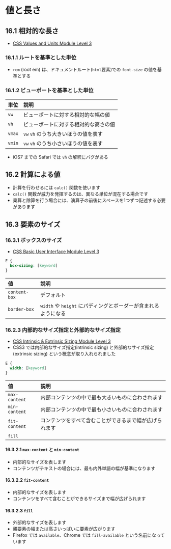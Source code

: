 # 値と長さ

## 16.1 相対的な長さ

- [CSS Values and Units Module Level 3](http://www.w3.org/TR/css-values/)


### 16.1.1 ルートを基準とした単位

- `rem` (root em) は、ドキュメントルート(`html`要素)での `font-size` の値を基準とする

### 16.1.2 ビューポートを基準とした単位

|単位|説明|
|:--|:--|
|`vw`|ビューポートに対する相対的な幅の値|
|`vh`|ビューポートに対する相対的な高さの値|
|`vmax`|`vw` `vh` のうち大きいほうの値を表す|
|`vmin`|`vw` `vh` のうち小さいほうの値を表す|

- iOS7 までの Safari では `vh` の解釈にバグがある


## 16.2 計算による値

- 計算を行わせるには `calc()` 関数を使います
- `calc()` 関数が威力を発揮するのは、異なる単位が混在する場合です
- 乗算と除算を行う場合には、演算子の前後にスペースを1つずつ記述する必要があります


## 16.3 要素のサイズ

### 16.3.1 ボックスのサイズ

- [CSS Basic User Interface Module Level 3](http://www.w3.org/TR/css3-ui/)

```css
E {
  box-sizing: [keyword]
}
```

|値|説明|
|:--|:--|
|`content-box`|デフォルト|
|`border-box`|`width` や `height` にパディングとボーダーが含まれるようになる|


### 16.2.3 内部的なサイズ指定と外部的なサイズ指定

- [CSS Intrinsic & Extrinsic Sizing Module Level 3](https://drafts.csswg.org/css-sizing/)
- CSS3 では内部的なサイズ指定(intrinsic sizing) と外部的なサイズ指定(extrinsic sizing)
という概念が取り入れられました


```css
E {
  width: [keyword]
}
```


|値|説明|
|:--|:--|
|`max-content`|内部コンテンツの中で最も大きいものに合わされます|
|`min-content`|内部コンテンツの中で最も小さいものに合わされます|
|`fit-content`|コンテンツをすべて含むことができるまで幅が広げられます|
|`fill`||


#### 16.3.2.1 `max-content` と `min-content`

- 内部的なサイズを表します
- コンテンツがテキストの場合には、最も内外単語の幅が基準になります


#### 16.3.2.2 `fit-content`

- 内部的なサイズを表します
- コンテンツをすべて含むことができるサイズまで幅が広げられます


#### 16.3.2.3 `fill`

- 外部的なサイズを表します
- 親要素の幅または高さいっぱいに要素が広がります
- Firefox では `available`、Chrome では `fill-available` という名前になっています
